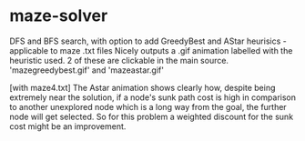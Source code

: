 # maze-solver
DFS and BFS search, with option to add GreedyBest and AStar heurisics - applicable to maze .txt files
Nicely outputs a .gif animation labelled with the heuristic used. 2 of these are clickable in the main source. 'mazegreedybest.gif' and 'mazeastar.gif'

[with maze4.txt] The Astar animation shows clearly how, despite being extremely near the solution, if a node's sunk path cost is high in comparison to another unexplored node which is a long way from the goal, the further node will get selected. So for this problem a weighted discount for the sunk cost might be an improvement.




